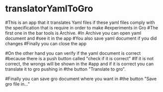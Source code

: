 # translatorYamlToGro
#This is an app that it translates Yaml files if these yaml files comply with the specification that is require in order to make
#experiments in Gro
#The first one in the bar tools is Archive. 
#In Archive you can open yaml document and
#see it in the app
#You also save yaml document if you did changes
#Finally you can close the app

#On the other hand you can verify if the yaml document is correct 
#because there is a push button called "check if it is correct"
#If it is not correct, the wrongs will be shown in the 
#app and if it is correct you can translate it to gro pushing in 
#the button "Translate to gro".

#Finally you can save gro document where you want in
#the button "Save gro file in..."
